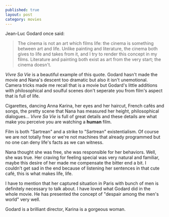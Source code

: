 ```yaml
---
published: true
layout: post
category: movies
---
```

Jean-Luc Godard once said:

> The cinema is not an art which films life: the cinema is something between art and life. Unlike painting and literature, the cinema both gives to life and takes from it, and I try to render this concept in my films. Literature and painting both exist as art from the very start; the cinema doesn't.

_Vivre Sa Vie_ is a beautiful example of this quote. Godard hasn't made the movie and Nana's descent too dramatic but also it isn't unemotional. Camera tricks made me recall that is a movie but Godard's little additions with philosophical and soulful scenes don't seperate you from film's aspect that is full of life.

Cigarettes, dancing Anna Karina, her eyes and her haircut, French cafés and songs, the pretty scene that Nana has measured her height, philosophical dialogues... _Vivre Sa Vie_ is full of great details and these details are what make you perceive you are watching a **human** film. 

Film is both "Sartrean" and a strike to "Sartrean" existentialism. Of course we are not totally free or we're not machines that already programmed but no one can deny life's facts as we can witness.

Nana thought she was free, she was responsible for her behaviors. Well, she was true. Her craving for feeling special was very natural and familiar, maybe this desire of her made me compensate the bitter end a bit. I couldn't get sad in the end because of listening her sentences in that cute café, this is what makes life, life.

I have to mention that her captured situation in Paris with bunch of men is definitely necessary to talk about. I have loved what Godard did in the whole movie. He has presented the concept of "despair among the men's world" very well. 

Godard is a brilliant director, Karina is a gorgeous woman.
